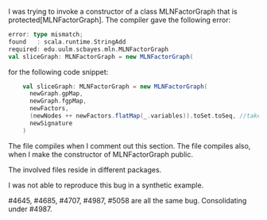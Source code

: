 I was trying to invoke a constructor of a class MLNFactorGraph that is protected[MLNFactorGraph]. The compiler gave the following error:

```scala
error: type mismatch;
found   : scala.runtime.StringAdd
required: edu.uulm.scbayes.mln.MLNFactorGraph
val sliceGraph: MLNFactorGraph = new MLNFactorGraph(
```

for the following code snippet:

```scala
    val sliceGraph: MLNFactorGraph = new MLNFactorGraph(
      newGraph.gpMap,
      newGraph.fgpMap,
      newFactors,
      (newNodes ++ newFactors.flatMap(_.variables)).toSet.toSeq, //take all new variables and all variables that are adjacent to a used factor
      newSignature
    )
```

The file compiles when I comment out this section. The file compiles also, when I make the constructor of MLNFactorGraph public.

The involved files reside in different packages.

I was not able to reproduce this bug in a synthetic example. 

#4645, #4685, #4707, #4987, #5058 are all the same bug.  Consolidating under #4987.
